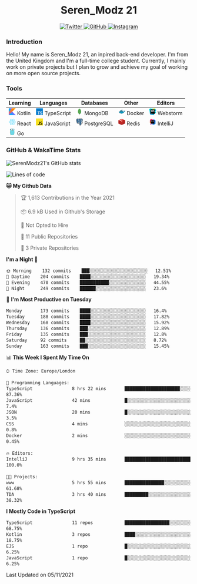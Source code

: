 <div align="center">
  <h1>Seren_Modz 21</h1>
  <a href="https://twitter.com/SerenModz21">
    <img alt="Twitter" src="https://img.shields.io/badge/twitter%20-%231DA1F2.svg?&style=for-the-badge&logo=Twitter&logoColor=white">
  </a>
  <a href="https://github.com/SerenModz21">
    <img alt="GitHub" src="https://img.shields.io/badge/github%20-%23121011.svg?&style=for-the-badge&logo=github&logoColor=white">
  </a>
  <a href="https://www.instagram.com/serenmodz21">
    <img alt="Instagram" src="https://img.shields.io/badge/instagram%20-%23E4405F.svg?&style=for-the-badge&logo=Instagram&logoColor=white">
  </a>
</div>

### Introduction

Hello! My name is Seren_Modz 21, an inpired back-end developer. I'm from the United Kingdom and I'm a full-time college student. Currently, I mainly work on private projects but I plan to grow and achieve my goal of working on more open source projects. 

### Tools

 **Learning**                                        | **Languages**                                               | **Databases**                                               | **Other**                                           | **Editors**                                                  
-----------------------------------------------------|-------------------------------------------------------------|-------------------------------------------------------------|-----------------------------------------------------|--------------------------------------------------------------
 <img width="19px" src="./assets/kotlin.svg"> Kotlin | <img width="19px" src="./assets/typescript.svg"> TypeScript | <img width="19px" src="./assets/mongodb.svg"> MongoDB       | <img width="19px" src="./assets/docker.svg"> Docker | <img width="19px" src="./assets/webstorm.svg"> Webstorm      
 <img width="19px" src="./assets/react.svg"> React   | <img width="19px" src="./assets/javascript.svg"> JavaScript | <img width="19px" src="./assets/postgresql.svg"> PostgreSQL | <img width="19px" src="./assets/redis.svg"> Redis   | <img width="19px" src="./assets/intellij-idea.svg"> IntelliJ
 <img width="19px" src="./assets/go.svg"> Go         |                                                             |                                                             |                                                     |                                                                                                               

### GitHub & WakaTime Stats

![SerenModz21's GitHub stats](https://github-readme-stats.vercel.app/api?username=SerenModz21&show_icons=true&theme=dark)

<!--START_SECTION:waka-->
![Lines of code](https://img.shields.io/badge/From%20Hello%20World%20I%27ve%20Written-36718%20lines%20of%20code-blue)

**🐱 My Github Data** 

> 🏆 1,613 Contributions in the Year 2021
 > 
> 📦 6.9 kB Used in Github's Storage 
 > 
> 🚫 Not Opted to Hire
 > 
> 📜 11 Public Repositories 
 > 
> 🔑 3 Private Repositories  
 > 
**I'm a Night 🦉** 

```text
🌞 Morning    132 commits    ███░░░░░░░░░░░░░░░░░░░░░░   12.51% 
🌆 Daytime    204 commits    ████░░░░░░░░░░░░░░░░░░░░░   19.34% 
🌃 Evening    470 commits    ███████████░░░░░░░░░░░░░░   44.55% 
🌙 Night      249 commits    ██████░░░░░░░░░░░░░░░░░░░   23.6%

```
📅 **I'm Most Productive on Tuesday** 

```text
Monday       173 commits    ████░░░░░░░░░░░░░░░░░░░░░   16.4% 
Tuesday      188 commits    ████░░░░░░░░░░░░░░░░░░░░░   17.82% 
Wednesday    168 commits    ████░░░░░░░░░░░░░░░░░░░░░   15.92% 
Thursday     136 commits    ███░░░░░░░░░░░░░░░░░░░░░░   12.89% 
Friday       135 commits    ███░░░░░░░░░░░░░░░░░░░░░░   12.8% 
Saturday     92 commits     ██░░░░░░░░░░░░░░░░░░░░░░░   8.72% 
Sunday       163 commits    ███░░░░░░░░░░░░░░░░░░░░░░   15.45%

```


📊 **This Week I Spent My Time On** 

```text
⌚︎ Time Zone: Europe/London

💬 Programming Languages: 
TypeScript               8 hrs 22 mins       █████████████████████░░░░   87.36% 
JavaScript               42 mins             █░░░░░░░░░░░░░░░░░░░░░░░░   7.4% 
JSON                     20 mins             █░░░░░░░░░░░░░░░░░░░░░░░░   3.5% 
CSS                      4 mins              ░░░░░░░░░░░░░░░░░░░░░░░░░   0.8% 
Docker                   2 mins              ░░░░░░░░░░░░░░░░░░░░░░░░░   0.45%

🔥 Editors: 
IntelliJ                 9 hrs 35 mins       █████████████████████████   100.0%

🐱‍💻 Projects: 
www                      5 hrs 55 mins       ███████████████░░░░░░░░░░   61.68% 
TDA                      3 hrs 40 mins       █████████░░░░░░░░░░░░░░░░   38.32%

```

**I Mostly Code in TypeScript** 

```text
TypeScript               11 repos            █████████████████░░░░░░░░   68.75% 
Kotlin                   3 repos             ████░░░░░░░░░░░░░░░░░░░░░   18.75% 
EJS                      1 repo              █░░░░░░░░░░░░░░░░░░░░░░░░   6.25% 
JavaScript               1 repo              █░░░░░░░░░░░░░░░░░░░░░░░░   6.25%

```



 Last Updated on 05/11/2021
<!--END_SECTION:waka-->
